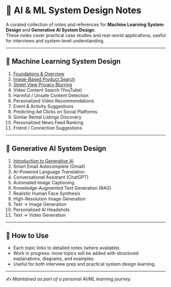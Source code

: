 # 📘 AI & ML System Design Notes

A curated collection of notes and references for **Machine Learning System Design** and **Generative AI System Design**.  
These notes cover practical case studies and real-world applications, useful for interviews and system-level understanding.

---

## 📂 Machine Learning System Design

1. [Foundations & Overview](https://github.com/codingtraces/advanced-ai-ml-notes/blob/master/01mml%20intro%20%26%20overview.md)  
2. [Image-Based Product Search](https://github.com/codingtraces/advanced-ai-ml-notes/blob/master/02-ml-visual_search.md)  
3. [Street View Privacy Blurring](https://github.com/codingtraces/advanced-ai-ml-notes/blob/master/03-ml-street_view_blurring.md)  
4. Video Content Search (YouTube)  
5. Harmful / Unsafe Content Detection  
6. Personalized Video Recommendations  
7. Event & Activity Suggestions  
8. Predicting Ad Clicks on Social Platforms  
9. Similar Rental Listings Discovery  
10. Personalized News Feed Ranking  
11. Friend / Connection Suggestions  

---

## 🤖 Generative AI System Design

1. [Introduction to Generative AI](https://github.com/codingtraces/advanced-ai-ml-notes/blob/master/01%20A%20New%20Way%20to%20Teach%20Computers.md)  
2. Smart Email Autocomplete (Gmail)  
3. AI-Powered Language Translation  
4. Conversational Assistant (ChatGPT)  
5. Automated Image Captioning  
6. Knowledge-Augmented Text Generation (RAG)  
7. Realistic Human Face Synthesis  
8. High-Resolution Image Generation  
9. Text → Image Generation  
10. Personalized AI Headshots  
11. Text → Video Generation  

---

## 🌟 How to Use

- Each topic links to detailed notes (where available).  
- Work in progress: more topics will be added with structured explanations, diagrams, and examples.  
- Useful for both interview prep and practical system design learning.

---

✍️ *Maintained as part of a personal AI/ML learning journey.*
